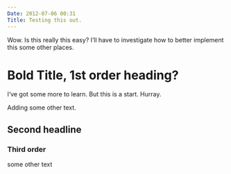 ```yaml
---
Date: 2012-07-06 00:31
Title: Testing this out.
---
```


Wow. Is this really this easy?
I’ll have to investigate how to better implement this some other places.

# Bold Title, 1st order heading?

I‘ve got some more to learn. But this is a start.
Hurray. 

Adding some other text.

## Second headline

### Third order 

some other text